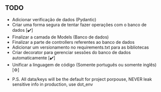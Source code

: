 ## TODO

- Adicionar verificação de dados (Pydantic)
- Criar uma forma segura de tentar fazer operações com o banco de dados [✔️]
- Finalizar a camada de Models (Banco de dados)
- Finalizar a parte de controllers referentes ao banco de dados
- Adicionar um versionamento no requirements.txt para as bibliotecas
- Criar decorator para gerenciar sessões do banco de dados automaticamente [✔️]
- Unificar a linguagem de código (Somente português ou somente inglês) [⚙️]


* P.S. All data/keys will be the default for project porpouse, NEVER leak sensitive info in production, use dot_env